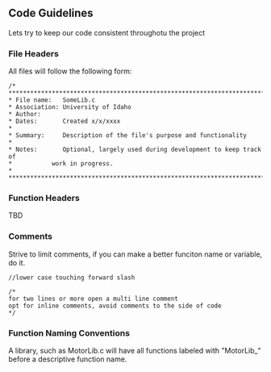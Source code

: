 ## Code Guidelines

Lets try to keep our code consistent throughotu the project

### File Headers

All files will follow the following form:


    /* **************************************************************************
    * File name:   SomeLib.c
    * Association: University of Idaho
    * Author:      
    * Dates:       Created x/x/xxxx
    * 
    * Summary:     Description of the file's purpose and functionality
    * 
    * Notes:       Optional, largely used during development to keep track of 
	*			work in progress.
    * **************************************************************************/


### Function Headers

TBD

 
### Comments

Strive to limit comments, if you can make a better funciton name or variable, do it.

    //lower case touching forward slash
    
	/*
	for two lines or more open a multi line comment
	opt for inline comments, avoid comments to the side of code
	*/

### Function Naming Conventions

A library, such as MotorLib.c will have all functions labeled with "MotorLib_" before
a descriptive function name.